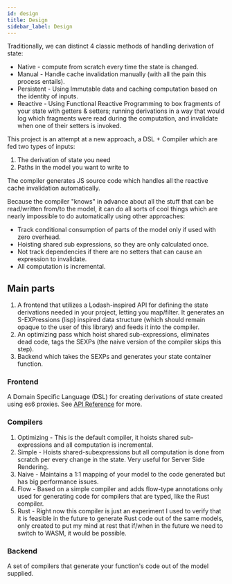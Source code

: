 ```yaml
---
id: design
title: Design
sidebar_label: Design
---
```


Traditionally, we can distinct 4 classic methods of handling derivation of state:

- Native - compute from scratch every time the state is changed.
- Manual - Handle cache invalidation manually (with all the pain this process entails).
- Persistent - Using Immutable data and caching computation based on the identity of inputs.
- Reactive - Using Functional Reactive Programming to box fragments of your state with getters & setters; running derivations in a way that would log which fragments were read during the computation, and invalidate when one of their setters is invoked.

This project is an attempt at a new approach, a DSL + Compiler which are fed two types of inputs:

1.  The derivation of state you need
2.  Paths in the model you want to write to

The compiler generates JS source code which handles all the reactive cache invalidation automatically.

Because the compiler "knows" in advance about all the stuff that can be read/written from/to the model, it can do all sorts of cool things which are nearly impossible to do automatically using other approaches:

- Track conditional consumption of parts of the model only if used with zero overhead.
- Hoisting shared sub expressions, so they are only calculated once.
- Not track dependencies if there are no setters that can cause an expression to invalidate.
- All computation is incremental.

## Main parts

1.  A frontend that utilizes a Lodash-inspired API for defining the state derivations needed in your project, letting you map/filter. It generates an S-EXPressions (lisp) inspired data structure (which should remain opaque to the user of this library) and feeds it into the compiler.
2.  An optimizing pass which hoist shared sub-expressions, eliminates dead code, tags the SEXPs (the naive version of the compiler skips this step).
3.  Backend which takes the SEXPs and generates your state container function.

### Frontend
A Domain Specific Language (DSL) for creating derivations of state created using es6 proxies. See [API Reference](https://carmi.js.org/docs/api/api.html) for more.

### Compilers
1.  Optimizing - This is the default compiler, it hoists shared sub-expressions and all computation is incremental.
2.  Simple - Hoists shared-subexpressions but all computation is done from scratch per every change in the state. Very useful for Server Side Rendering.
3.  Naive - Maintains a 1:1 mapping of your model to the code generated but has big performance issues.
4.  Flow - Based on a simple compiler and adds flow-type annotations only used for generating code for compilers that are typed, like the Rust compiler.
5.  Rust - Right now this compiler is just an experiment I used to verify that it is feasible in the future to generate Rust code out of the same models, only created to put my mind at rest that if/when in the future we need to switch to WASM, it would be possible.

### Backend
A set of compilers that generate your function's code out of the model supplied.
